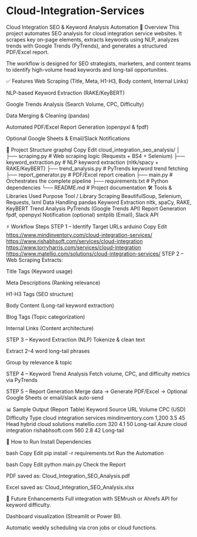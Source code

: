 # Cloud-Integration-Services
Cloud Integration SEO & Keyword Analysis Automation
📌 Overview
This project automates SEO analysis for cloud integration service websites. It scrapes key on-page elements, extracts keywords using NLP, analyzes trends with Google Trends (PyTrends), and generates a structured PDF/Excel report.

The workflow is designed for SEO strategists, marketers, and content teams to identify high-volume head keywords and long-tail opportunities.

✅ Features
Web Scraping (Title, Meta, H1-H3, Body content, Internal Links)

NLP-based Keyword Extraction (RAKE/KeyBERT)

Google Trends Analysis (Search Volume, CPC, Difficulty)

Data Merging & Cleaning (pandas)

Automated PDF/Excel Report Generation (openpyxl & fpdf)

Optional Google Sheets & Email/Slack Notifications

📂 Project Structure
graphql
Copy
Edit
cloud_integration_seo_analysis/
│
├── scraping.py            # Web scraping logic (Requests + BS4 + Selenium)
├── keyword_extraction.py  # NLP keyword extraction (nltk/spacy + RAKE/KeyBERT)
├── trend_analysis.py      # PyTrends keyword trend fetching
├── report_generator.py    # PDF/Excel report creation
├── main.py                # Orchestrates the complete pipeline
├── requirements.txt       # Python dependencies
└── README.md              # Project documentation
🛠️ Tools & Libraries Used
Purpose	Tool / Library
Scraping	BeautifulSoup, Selenium, Requests, lxml
Data Handling	pandas
Keyword Extraction	nltk, spaCy, RAKE, KeyBERT
Trend Analysis	PyTrends (Google Trends API)
Report Generation	fpdf, openpyxl
Notification (optional)	smtplib (Email), Slack API

⚡ Workflow Steps
STEP 1 – Identify Target URLs
arduino
Copy
Edit
https://www.mindinventory.com/cloud-integration-services/
https://www.rishabhsoft.com/services/cloud-integration
https://www.torryharris.com/services/cloud-integration
https://www.matellio.com/solutions/cloud-integration-services/
STEP 2 – Web Scraping
Extracts:

Title Tags (Keyword usage)

Meta Descriptions (Ranking relevance)

H1-H3 Tags (SEO structure)

Body Content (Long-tail keyword extraction)

Blog Tags (Topic categorization)

Internal Links (Content architecture)

STEP 3 – Keyword Extraction (NLP)
Tokenize & clean text

Extract 2–4 word long-tail phrases

Group by relevance & topic

STEP 4 – Keyword Trend Analysis
Fetch volume, CPC, and difficulty metrics via PyTrends

STEP 5 – Report Generation
Merge data → Generate PDF/Excel → Optional Google Sheets or email/slack auto-send

📊 Sample Output (Report Table)
Keyword	Source URL	Volume	CPC (USD)	Difficulty	Type
cloud integration services	mindinventory.com	1,200	3.5	45	Head
hybrid cloud solutions	matellio.com	320	4.1	50	Long-tail
Azure cloud integration	rishabhsoft.com	560	2.8	42	Long-tail

🚀 How to Run
Install Dependencies

bash
Copy
Edit
pip install -r requirements.txt
Run the Automation

bash
Copy
Edit
python main.py
Check the Report

PDF saved as: Cloud_Integration_SEO_Analysis.pdf

Excel saved as: Cloud_Integration_SEO_Analysis.xlsx

📌 Future Enhancements
Full integration with SEMrush or Ahrefs API for keyword difficulty.

Dashboard visualization (Streamlit or Power BI).

Automatic weekly scheduling via cron jobs or cloud functions.

